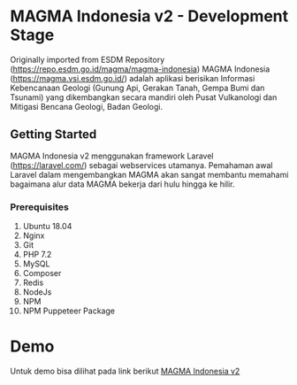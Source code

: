 # MAGMA Indonesia v2 - Development Stage
Originally imported from ESDM Repository (https://repo.esdm.go.id/magma/magma-indonesia)
MAGMA Indonesia (https://magma.vsi.esdm.go.id/) adalah aplikasi berisikan
Informasi Kebencanaan Geologi (Gunung Api, Gerakan Tanah, Gempa Bumi dan Tsunami)
yang dikembangkan secara mandiri oleh Pusat Vulkanologi dan Mitigasi Bencana Geologi, Badan Geologi.

## Getting Started
MAGMA Indonesia v2 menggunakan framework Laravel (https://laravel.com/) sebagai webservices utamanya.
Pemahaman awal Laravel dalam mengembangkan MAGMA akan sangat membantu memahami bagaimana alur data MAGMA bekerja dari hulu hingga ke hilir.

### Prerequisites
1. Ubuntu 18.04
2. Nginx
3. Git
4. PHP 7.2
5. MySQL
6. Composer
7. Redis
8. NodeJs
9. NPM
10. NPM Puppeteer Package

# Demo
Untuk demo bisa dilihat pada link berikut [MAGMA Indonesia v2](https://magma.esdm.go.id/v1)
